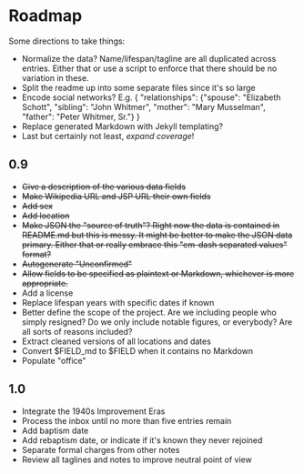 # Roadmap

Some directions to take things:

* Normalize the data? Name/lifespan/tagline are all duplicated across entries. Either that or use a script to enforce that there should be no variation in these.
* Split the readme up into some separate files since it's so large
* Encode social networks? E.g. { "relationships": {"spouse": "Elizabeth Schott", "sibling": "John Whitmer", "mother": "Mary Musselman", "father": "Peter Whitmer, Sr."} }
* Replace generated Markdown with Jekyll templating?
* Last but certainly not least, _expand coverage_!

## 0.9
* ~~Give a description of the various data fields~~
* ~~Make Wikipedia URL and JSP URL their own fields~~
* ~~Add sex~~
* ~~Add location~~
* ~~Make JSON the "source of truth"? Right now the data is contained in README.md but this is messy. It might be better to make the JSON data primary. Either that or really embrace this "em-dash separated values" format?~~
* ~~Autogenerate "Unconfirmed"~~
* ~~Allow fields to be specified as plaintext or Markdown, whichever is more appropriate.~~
* Add a license
* Replace lifespan years with specific dates if known
* Better define the scope of the project. Are we including people who simply resigned? Do we only include notable figures, or everybody? Are all sorts of reasons included?
* Extract cleaned versions of all locations and dates
* Convert $FIELD_md to $FIELD when it contains no Markdown
* Populate "office"

## 1.0

* Integrate the 1940s Improvement Eras
* Process the inbox until no more than five entries remain
* Add baptism date
* Add rebaptism date, or indicate if it's known they never rejoined
* Separate formal charges from other notes
* Review all taglines and notes to improve neutral point of view

